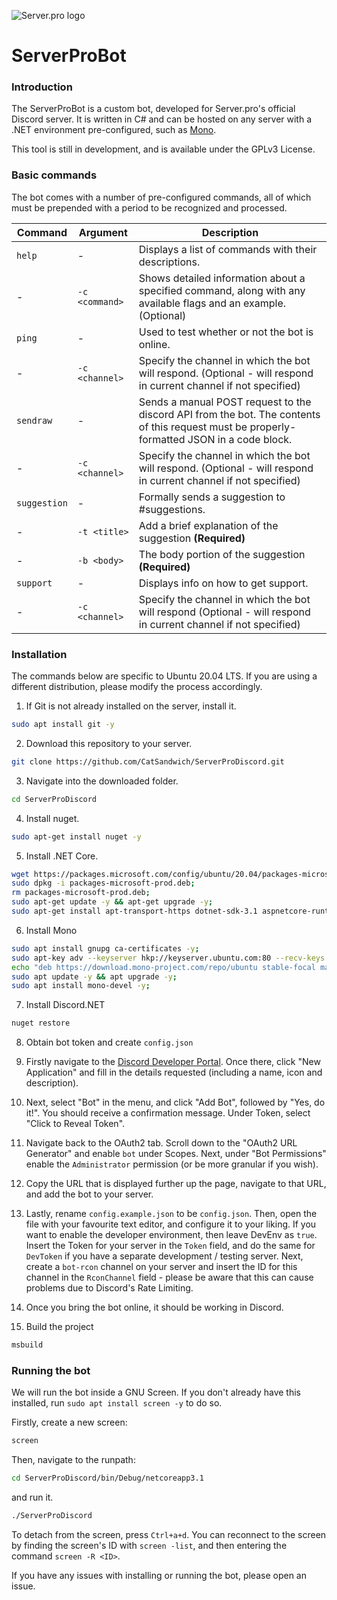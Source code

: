 ![Server.pro logo](https://i.imgur.com/qEKFWKq.png)

# ServerProBot

### Introduction
The ServerProBot is a custom bot, developed for Server.pro's official Discord server. It is written in C# and can be hosted on any server with a .NET environment pre-configured, such as [Mono](https://www.mono-project.com/download/stable/#download-link).

This tool is still in development, and is available under the GPLv3 License.

### Basic commands
The bot comes with a number of pre-configured commands, all of which must be prepended with a period to be recognized and processed.

|Command|Argument|Description|
|--|--|--|
|`help`|-|Displays a list of commands with their descriptions.|
|-|`-c <command>`|Shows detailed information about a specified command, along with any available flags and an example. (Optional)|
|`ping`|-|Used to test whether or not the bot is online.|
|-|`-c <channel>`|Specify the channel in which the bot will respond. (Optional - will respond in current channel if not specified)|
|`sendraw`|-|Sends a manual POST request to the discord API from the bot. The contents of this request must be properly-formatted JSON in a code block.|
|-|`-c <channel>`|Specify the channel in which the bot will respond. (Optional - will respond in current channel if not specified)|
|`suggestion`|-|Formally sends a suggestion to #suggestions.|
|-|`-t <title>`|Add a brief explanation of the suggestion **(Required)**|
|-|`-b <body>`|The body portion of the suggestion **(Required)**|
|`support`|-|Displays info on how to get support.
|-|`-c <channel>`|Specify the channel in which the bot will respond (Optional - will respond in current channel if not specified)|

### Installation
The commands below are specific to Ubuntu 20.04 LTS. If you are using a different distribution, please modify the process accordingly.

1. If Git is not already installed on the server, install it.
```bash
sudo apt install git -y
```

2. Download this repository to your server.
```bash
git clone https://github.com/CatSandwich/ServerProDiscord.git
```

3. Navigate into the downloaded folder.
```bash
cd ServerProDiscord
```

4. Install nuget.
```bash
sudo apt-get install nuget -y
```

5. Install .NET Core.
```bash
wget https://packages.microsoft.com/config/ubuntu/20.04/packages-microsoft-prod.deb -O packages-microsoft-prod.deb;
sudo dpkg -i packages-microsoft-prod.deb;
rm packages-microsoft-prod.deb;
sudo apt-get update -y && apt-get upgrade -y;
sudo apt-get install apt-transport-https dotnet-sdk-3.1 aspnetcore-runtime-3.1 -y;
```

6. Install Mono
```bash
sudo apt install gnupg ca-certificates -y;
sudo apt-key adv --keyserver hkp://keyserver.ubuntu.com:80 --recv-keys 3FA7E0328081BFF6A14DA29AA6A19B38D3D831EF;
echo "deb https://download.mono-project.com/repo/ubuntu stable-focal main" | sudo tee /etc/apt/sources.list.d/mono-official-stable.list;
sudo apt update -y && apt upgrade -y;
sudo apt install mono-devel -y;
```

7. Install Discord.NET
```bash
nuget restore
```
8. Obtain bot token and create `config.json`
  1. Firstly navigate to the [Discord Developer Portal](https://discordapp.com/developers/applications/). Once there, click "New Application" and fill in the details requested (including a name, icon and description).
  2. Next, select "Bot" in the menu, and click "Add Bot", followed by "Yes, do it!". You should receive a confirmation message. Under Token, select "Click to Reveal Token".
  3. Navigate back to the OAuth2 tab. Scroll down to the "OAuth2 URL Generator" and enable `bot` under Scopes. Next, under "Bot Permissions" enable the `Administrator` permission (or be more granular if you wish).
  4. Copy the URL that is displayed further up the page, navigate to that URL, and add the bot to your server.
  5. Lastly, rename `config.example.json` to be `config.json`. Then, open the file with your favourite text editor, and configure it to your liking. If you want to enable the developer environment, then leave DevEnv as `true`. Insert the Token for your server in the `Token` field, and do the same for `DevToken` if you have a separate development / testing server. Next, create a `bot-rcon` channel on your server and insert the ID for this channel in the `RconChannel` field - please be aware that this can cause problems due to Discord's Rate Limiting.
  6. Once you bring the bot online, it should be working in Discord.

9. Build the project
```bash
msbuild
```

### Running the bot
We will run the bot inside a GNU Screen. If you don't already have this installed, run `sudo apt install screen -y` to do so.

Firstly, create a new screen:
```bash
screen
```

Then, navigate to the runpath:
```bash
cd ServerProDiscord/bin/Debug/netcoreapp3.1
```

and run it.
```bash
./ServerProDiscord
```

To detach from the screen, press `Ctrl+a+d`. You can reconnect to the screen by finding the screen's ID with `screen -list`, and then entering the command `screen -R <ID>`.

If you have any issues with installing or running the bot, please open an issue.

